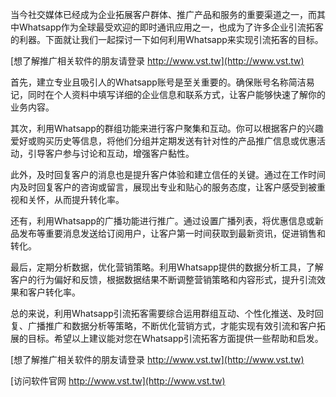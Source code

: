 当今社交媒体已经成为企业拓展客户群体、推广产品和服务的重要渠道之一，而其中Whatsapp作为全球最受欢迎的即时通讯应用之一，也成为了许多企业引流拓客的利器。下面就让我们一起探讨一下如何利用Whatsapp来实现引流拓客的目标。

[想了解推广相关软件的朋友请登录 http://www.vst.tw](http://www.vst.tw)

首先，建立专业且吸引人的Whatsapp账号是至关重要的。确保账号名称简洁易记，同时在个人资料中填写详细的企业信息和联系方式，让客户能够快速了解你的业务内容。

其次，利用Whatsapp的群组功能来进行客户聚集和互动。你可以根据客户的兴趣爱好或购买历史等信息，将他们分组并定期发送有针对性的产品推广信息或优惠活动，引导客户参与讨论和互动，增强客户黏性。

此外，及时回复客户的消息也是提升客户体验和建立信任的关键。通过在工作时间内及时回复客户的咨询或留言，展现出专业和贴心的服务态度，让客户感受到被重视和关怀，从而提升转化率。

还有，利用Whatsapp的广播功能进行推广。通过设置广播列表，将优惠信息或新品发布等重要消息发送给订阅用户，让客户第一时间获取到最新资讯，促进销售和转化。

最后，定期分析数据，优化营销策略。利用Whatsapp提供的数据分析工具，了解客户的行为偏好和反馈，根据数据结果不断调整营销策略和内容形式，提升引流效果和客户转化率。

总的来说，利用Whatsapp引流拓客需要综合运用群组互动、个性化推送、及时回复、广播推广和数据分析等策略，不断优化营销方式，才能实现有效引流和客户拓展的目标。希望以上建议能对您在Whatsapp引流拓客方面提供一些帮助和启发。

[想了解推广相关软件的朋友请登录 http://www.vst.tw](http://www.vst.tw)


[访问软件官网 http://www.vst.tw](http://www.vst.tw)
